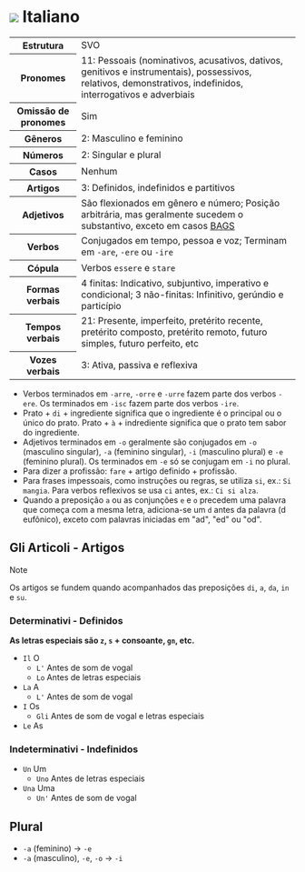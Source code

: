 # <img src="https://flagsapi.com/IT/flat/32.png"> Italiano

<table>
    <tr>
        <th>Estrutura</th>
        <td>SVO</td>
    </tr>
    <tr>
        <th>Pronomes</th>
        <td>11: Pessoais (nominativos, acusativos, dativos, genitivos e instrumentais), possessivos, relativos, demonstrativos, indefinidos, interrogativos e adverbiais</td>
    </tr>
    <tr>
        <th>Omissão de pronomes</th>
        <td>Sim</td>
    </tr>
    <tr>
        <th>Gêneros</th>
        <td>2: Masculino e feminino</td>
    </tr>
    <tr>
        <th>Números</th>
        <td>2: Singular e plural</td>
    </tr>
    <tr>
        <th>Casos</th>
        <td>Nenhum</td>
    </tr>
    <tr>
        <th>Artigos</th>
        <td>3: Definidos, indefinidos e partitivos</td>
    </tr>
    <tr>
        <th>Adjetivos</th>
        <td>São flexionados em gênero e número; Posição arbitrária, mas geralmente sucedem o substantivo, exceto em casos <a href="adjetivos.md">BAGS</a></td>
    </tr>
    <tr>
        <th>Verbos</th>
        <td>Conjugados em tempo, pessoa e voz; Terminam em <code>-are</code>, <code>-ere</code> ou <code>-ire</code></td>
    </tr>
    <tr>
        <th>Cópula</th>
        <td>Verbos <code>essere</code> e <code>stare</code></td>
    </tr>
    <tr>
        <th>Formas verbais</th>
        <td>4 finitas: Indicativo, subjuntivo, imperativo e condicional; 3 não-finitas: Infinitivo, gerúndio e particípio</td>
    </tr>
    <tr>
        <th>Tempos verbais</th>
        <td>21: Presente, imperfeito, pretérito recente, pretérito composto, pretérito remoto, futuro simples, futuro perfeito, etc</td>
    </tr>
    <tr>
        <th>Vozes verbais</th>
        <td>3: Ativa, passiva e reflexiva</td>
    </tr>
</table>

-   Verbos terminados em `-arre`, `-orre` e `-urre` fazem parte dos verbos `-ere`. Os terminados em `-isc` fazem parte dos verbos `-ire`.
-   Prato + `di` + ingrediente significa que o ingrediente é o principal ou o único do prato. Prato + `à` + indrediente significa que o prato tem sabor do ingrediente.
-   Adjetivos terminados em `-o` geralmente são conjugados em `-o` (masculino singular), `-a` (feminino singular), `-i` (masculino plural) e `-e` (feminino plural). Os terminados em `-e` só se conjugam em `-i` no plural.
-   Para dizer a profissão: `fare` + artigo definido + profissão.
-   Para frases impessoais, como instruções ou regras, se utiliza `si`, ex.: `Si mangia`. Para verbos reflexivos se usa `ci` antes, ex.: `Ci si alza`.
-   Quando a preposição `a` ou as conjunções `e` e `o` precedem uma palavra que começa com a mesma letra, adiciona-se um `d` antes da palavra (d eufônico), exceto com palavras iniciadas em "ad", "ed" ou "od".

## Gli Articoli - Artigos

> [!NOTE]
> Os artigos se fundem quando acompanhados das preposições `di`, `a`, `da`, `in` e `su`.

### Determinativi - Definidos

**As letras especiais são `z`, `s` + consoante, `gn`, etc.**

-   `Il` O
    -   `L'` Antes de som de vogal
    -   `Lo` Antes de letras especiais
-   `La` A
    -   `L'` Antes de som de vogal
-   `I` Os
    -   `Gli` Antes de som de vogal e letras especiais
-   `Le` As

### Indeterminativi - Indefinidos

-   `Un` Um
    -   `Uno` Antes de letras especiais
-   `Una` Uma
    -   `Un'` Antes de som de vogal

## Plural

-   `-a` (feminino) → `-e`
-   `-a` (masculino), `-e`, `-o` → `-i`
